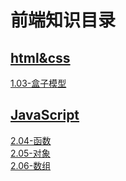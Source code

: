 # 前端知识目录

## [html&css](./01-html&CSS/1.00-html&css.md)

[1.03-盒子模型](./01-html&CSS/1.03-盒子模型.md)

## [JavaScript](./02-JavaScript/2.00-JavaScript.md)

[2.04-函数](./02-JavaScript/2.04-函数.md)  
[2.05-对象](./02-JavaScript/2.05-对象.md)  
[2.06-数组](./02-JavaScript/2.06-数组.md)  
